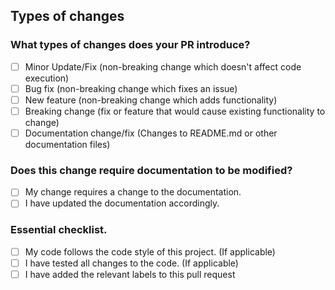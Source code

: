 ## Types of changes
### What types of changes does your PR introduce?
<!--- Put an `x` in all the boxes that apply. --->
- [ ] Minor Update/Fix (non-breaking change which doesn't affect code execution)
- [ ] Bug fix (non-breaking change which fixes an issue)
- [ ] New feature (non-breaking change which adds functionality)
- [ ] Breaking change (fix or feature that would cause existing functionality to change)
- [ ] Documentation change/fix (Changes to README.md or other documentation files)

### Does this change require documentation to be modified?
<!--- Put an `x` in all the boxes that apply. --->
- [ ] My change requires a change to the documentation.
- [ ] I have updated the documentation accordingly.

### Essential checklist.
<!--- Put an `x` in each box once completed. --->
- [ ] My code follows the code style of this project. (If applicable)
- [ ] I have tested all changes to the code. (If applicable)
- [ ] I have added the relevant labels to this pull request
<!-- Add a type label and any other relevant labels to your pull request --->
